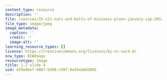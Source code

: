 ```yaml
---
content_type: resource
description: ''
file: /courses/15-s21-nuts-and-bolts-of-business-plans-january-iap-2014/d29e6bef9867b398c50f8ad54a0d3092_1.2_slide_04.jpg
file_type: image/jpeg
image_metadata:
  caption: ''
  credit: ''
  image-alt: ''
learning_resource_types: []
license: https://creativecommons.org/licenses/by-nc-sa/4.0/
ocw_type: OCWImage
resourcetype: Image
title: 1.2 slide 4
uid: d29e6bef-9867-b398-c50f-8ad54a0d3092
---
```

